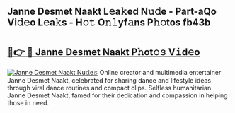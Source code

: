 ## Janne Desmet Naakt L𝚎a𝚔ed N𝚞𝚍e - Part-aQo Vi𝚍𝚎o L𝚎a𝚔s - H𝚘𝚝 O𝚗𝚕yf𝚊ns P𝚑𝚘tos fb43b

# <h2><a href="http://kf5oex.oniu.top/?m=Janne+Desmet+Naakt">🔗👉 🔴 Janne Desmet Naakt P𝚑ot𝚘𝚜 V𝚒d𝚎o</a></h2>

[![Janne Desmet Naakt Nu𝚍e𝚜](https://i.imgur.com/0qMVB7G.gif)](http://kf5oex.oniu.top/?m=Janne+Desmet+Naakt)
Online creator and multimedia entertainer Janne Desmet Naakt, celebrated for sharing dance and lifestyle ideas through viral dance routines and compact clips. Selfless humanitarian Janne Desmet Naakt, famed for their dedication and compassion in helping those in need.  
